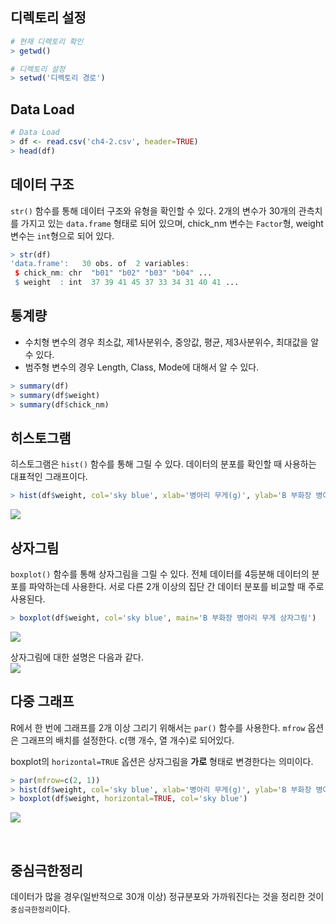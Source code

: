 ## 디렉토리 설정
```r
# 현재 디렉토리 확인
> getwd()

# 디렉토리 설정
> setwd('디렉토리 경로')
```

## Data Load
```r
# Data Load
> df <- read.csv('ch4-2.csv', header=TRUE)
> head(df)
```

## 데이터 구조
`str()` 함수를 통해 데이터 구조와 유형을 확인할 수 있다.
2개의 변수가 30개의 관측치를 가지고 있는 `data.frame` 형태로 되어 있으며, chick_nm 변수는 `Factor`형, weight 변수는 `int`형으로 되어 있다.

```r
> str(df)
'data.frame':	30 obs. of  2 variables:
 $ chick_nm: chr  "b01" "b02" "b03" "b04" ...
 $ weight  : int  37 39 41 45 37 33 34 31 40 41 ...
```

## 통계량
- 수치형 변수의 경우 최소값, 제1사분위수, 중앙값, 평균, 제3사분위수, 최대값을 알 수 있다.
- 범주형 변수의 경우 Length, Class, Mode에 대해서 알 수 있다. 
```r
> summary(df)
> summary(df$weight)
> summary(df$chick_nm)
```

## 히스토그램
히스토그램은 `hist()` 함수를 통해 그릴 수 있다. 데이터의 분포를 확인할 때 사용하는 대표적인 그래프이다.
```r
> hist(df$weight, col='sky blue', xlab='병아리 무게(g)', ylab='B 부화장 병아리 무게 분포 현황')
```
![](https://velog.velcdn.com/images/ddoddo/post/8ab73903-4ec9-4264-89fc-c742c0e71dd7/image.png)
<br>

## 상자그림
`boxplot()` 함수를 통해 상자그림을 그릴 수 있다. 전체 데이터를 4등분해 데이터의 분포를 파악하는데 사용한다. 서로 다른 2개 이상의 집단 간 데이터 분포를 비교할 때 주로 사용된다.

```r
> boxplot(df$weight, col='sky blue', main='B 부화장 병아리 무게 상자그림')
```
![](https://velog.velcdn.com/images/ddoddo/post/2527a793-0e9d-46fc-ab38-42c47d7f9b66/image.png)<br>

상자그림에 대한 설명은 다음과 같다.<br>
![](https://velog.velcdn.com/images/ddoddo/post/f3a3b347-f086-422d-82fc-8bacf1d6dcbf/image.png)
<br>

## 다중 그래프
R에서 한 번에 그래프를 2개 이상 그리기 위해서는 `par()` 함수를 사용한다. `mfrow` 옵션은 그래프의 배치를 설정한다. c(행 개수, 열 개수)로 되어있다. 

boxplot의 `horizontal=TRUE` 옵션은 상자그림을 **가로** 형태로 변경한다는 의미이다.

```r
> par(mfrow=c(2, 1))
> hist(df$weight, col='sky blue', xlab='병아리 무게(g)', ylab='B 부화장 병아리 무게 분포 현황')
> boxplot(df$weight, horizontal=TRUE, col='sky blue')
```
![](https://velog.velcdn.com/images/ddoddo/post/87ec326e-62fe-43d9-8f72-cddd3129f847/image.png)

<br>

## 중심극한정리
데이터가 많을 경우(일반적으로 30개 이상) 정규분포와 가까워진다는 것을 정리한 것이 `중심극한정리`이다.
